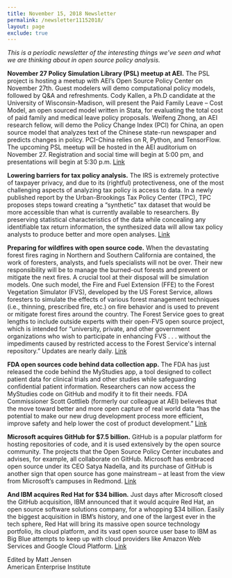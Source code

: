```yaml
---
title: November 15, 2018 Newsletter
permalink: /newsletter11152018/
layout: page
exclude: true
---
```


*This is a periodic newsletter of the interesting things we’ve seen and what we are thinking about in open source policy analysis.*

**November 27 Policy Simulation Library (PSL) meetup at AEI.** The PSL project is hosting a meetup with AEI’s Open Source Policy Center on November 27th. Guest modelers will demo computational policy models, followed by Q&A and refreshments. Cody Kallen, a Ph.D candidate at the University of Wisconsin-Madison, will present the Paid Family Leave – Cost Model, an open sourced model written in Stata, for evaluating the total cost of paid family and medical leave policy proposals. Weifeng Zhong, an AEI research fellow, will demo the Policy Change Index (PCI) for China, an open source model that analyzes text of the Chinese state-run newspaper and predicts changes in policy. PCI-China relies on R, Python, and TensorFlow. The upcoming PSL meetup will be hosted in the AEI auditorium on November 27. Registration and social time will begin at 5:00 pm, and presentations will begin at 5:30 p.m. [Link](http://www.aei.org/events/policy-simulation-library-meetup-hosted-by-aeis-open-source-policy-center/)

**Lowering barriers for tax policy analysis.** The IRS is extremely protective of taxpayer privacy, and due to its (rightful) protectiveness, one of the most challenging aspects of analyzing tax policy is access to data. In a newly published report by the Urban-Brookings Tax Policy Center (TPC), TPC proposes steps toward creating a “synthetic” tax dataset that would be more accessible than what is currently available to researchers. By preserving statistical characteristics of the data while concealing any identifiable tax return information, the synthesized data will allow tax policy analysts to produce better and more open analyses. [Link](https://www.taxpolicycenter.org/publications/safely-expanding-research-access-administrative-tax-data-creating-synthetic-public-use)

**Preparing for wildfires with open source code.** When the devastating forest fires raging in Northern and Southern California are contained, the work of foresters, analysts, and fuels specialists will not be over. Their new responsibility will be to manage the burned-out forests and prevent or mitigate the next fires. A crucial tool at their disposal will be simulation models. One such model, the Fire and Fuel Extension (FFE) to the Forest Vegetation Simulator (FVS), developed by the US Forest Service, allows foresters to simulate the effects of various forest management techniques (i.e., thinning, prescribed fire, etc.) on fire behavior and is used to prevent or mitigate forest fires around the country. The Forest Service goes to great lengths to include outside experts with their open-FVS open source project, which is intended for “university, private, and other government organizations who wish to participate in enhancing FVS . . . without the impediments caused by restricted access to the Forest Service's internal repository.” Updates are nearly daily. [Link](https://sourceforge.net/projects/open-fvs/)

**FDA open sources code behind data collection app.** The FDA has just released the code behind the MyStudies app, a tool designed to collect patient data for clinical trials and other studies while safeguarding confidential patient information. Researchers can now access the MyStudies code on GitHub and modify it to fit their needs. FDA Commissioner Scott Gottlieb (formerly our colleague at AEI) believes that the move toward better and more open capture of real world data “has the potential to make our new drug development process more efficient, improve safety and help lower the cost of product development.” [Link](https://www.fda.gov/NewsEvents/Newsroom/FDAInBrief/ucm625228.htm)

**Microsoft acquires GitHub for $7.5 billion.** GitHub is a popular platform for hosting repositories of code, and it is used extensively by the open source community. The projects that the Open Source Policy Center incubates and advises, for example, all collaborate on GitHub. Microsoft has embraced open source under its CEO Satya Nadella, and its purchase of GitHub is another sign that open source has gone mainstream – at least from the view from Microsoft’s campuses in Redmond. [Link](https://blogs.microsoft.com/blog/2018/10/26/microsoft-completes-github-acquisition/)

**And IBM acquires Red Hat for $34 billion.** Just days after Microsoft closed the GitHub acquisition, IBM announced that it would acquire Red Hat, an open source software solutions company, for a whopping $34 billion. Easily the biggest acquisition in IBM’s history, and one of the largest ever in the tech sphere, Red Hat will bring its massive open source technology portfolio, its cloud platform, and its vast open source user base to IBM as Big Blue attempts to keep up with cloud providers like Amazon Web Services and Google Cloud Platform. [Link](https://www.redhat.com/en/about/press-releases/ibm-acquire-red-hat-completely-changing-cloud-landscape-and-becoming-worlds-1-hybrid-cloud-provider)

Edited by Matt Jensen
<br>
American Enterprise Institute